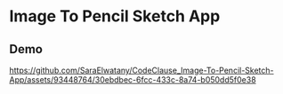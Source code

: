# Image To Pencil Sketch App

## Demo
https://github.com/SaraElwatany/CodeClause_Image-To-Pencil-Sketch-App/assets/93448764/30ebdbec-6fcc-433c-8a74-b050dd5f0e38



